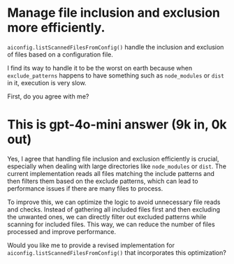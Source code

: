# Manage file inclusion and exclusion more efficiently. 

`aiconfig.listScannedFilesFromConfig()` handle the inclusion and exclusion of files based on a configuration file.

I find its way to handle it to be the worst on earth because when `exclude_patterns` happens to have something such as `node_modules` or `dist` in it,
execution is very slow.

First, do you agree with me?



# This is gpt-4o-mini answer (9k in, 0k out)

Yes, I agree that handling file inclusion and exclusion efficiently is crucial, especially when dealing with large directories like `node_modules` or `dist`. The current implementation reads all files matching the include patterns and then filters them based on the exclude patterns, which can lead to performance issues if there are many files to process.

To improve this, we can optimize the logic to avoid unnecessary file reads and checks. Instead of gathering all included files first and then excluding the unwanted ones, we can directly filter out excluded patterns while scanning for included files. This way, we can reduce the number of files processed and improve performance.

Would you like me to provide a revised implementation for `aiconfig.listScannedFilesFromConfig()` that incorporates this optimization?

